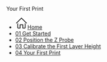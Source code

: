 Your First Print
- [![](../assets/home.svg)Home](/)
- [01 Get Started](./)
- [02 Position the Z Probe](02-position-the-z-probe)
- [03 Calibrate the First Layer Height](03-calibrate-first-layer)
- [04 Your First Print](04-first-print)
<!-- - [05 Print All the Things](05-print-all-things) -->
